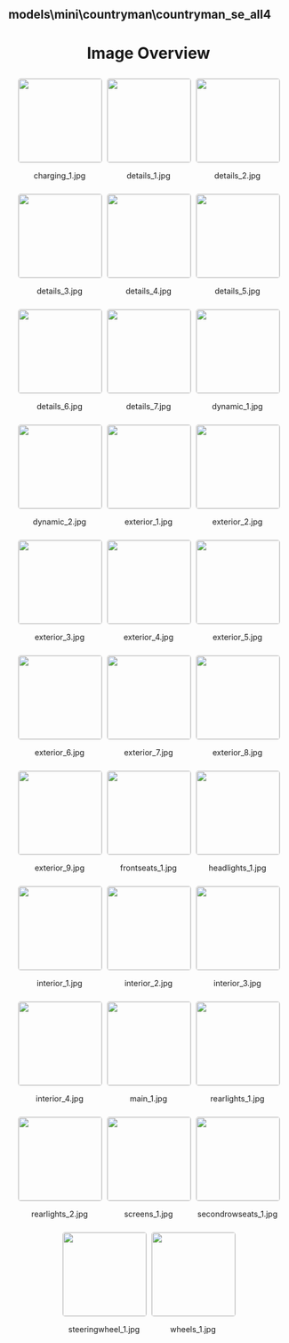 ## models\mini\countryman\countryman_se_all4

<style>
    .image-gallery {
        display: flex;
        flex-wrap: wrap;
        gap: 10px;
        justify-content: center;
        padding: 10px;
    }
    .image-gallery img {
        width: 150px;
        height: auto;
        border: 1px solid #ddd;
        border-radius: 5px;
    }
    .image-gallery div {
        flex: 1 1 calc(33.333% - 20px); /* Three images per row on large screens */
        max-width: 150px;
        text-align: center;
    }
    @media (max-width: 768px) {
        .image-gallery div {
            flex: 1 1 calc(50% - 20px); /* Two images per row on medium screens */
        }
    }
    @media (max-width: 480px) {
        .image-gallery div {
            flex: 1 1 100%; /* One image per row on small screens */
        }
    }
</style>
<h1 style ="text-align: center;"> Image Overview </h1> <div class="image-gallery">
<div>
<img src="https://media.evkx.net/multimedia/models/mini/countryman/countryman_se_all4/charging_1_st.jpg">
<p>charging_1.jpg</p>
</div>
<div>
<img src="https://media.evkx.net/multimedia/models/mini/countryman/countryman_se_all4/details_1_st.jpg">
<p>details_1.jpg</p>
</div>
<div>
<img src="https://media.evkx.net/multimedia/models/mini/countryman/countryman_se_all4/details_2_st.jpg">
<p>details_2.jpg</p>
</div>
<div>
<img src="https://media.evkx.net/multimedia/models/mini/countryman/countryman_se_all4/details_3_st.jpg">
<p>details_3.jpg</p>
</div>
<div>
<img src="https://media.evkx.net/multimedia/models/mini/countryman/countryman_se_all4/details_4_st.jpg">
<p>details_4.jpg</p>
</div>
<div>
<img src="https://media.evkx.net/multimedia/models/mini/countryman/countryman_se_all4/details_5_st.jpg">
<p>details_5.jpg</p>
</div>
<div>
<img src="https://media.evkx.net/multimedia/models/mini/countryman/countryman_se_all4/details_6_st.jpg">
<p>details_6.jpg</p>
</div>
<div>
<img src="https://media.evkx.net/multimedia/models/mini/countryman/countryman_se_all4/details_7_st.jpg">
<p>details_7.jpg</p>
</div>
<div>
<img src="https://media.evkx.net/multimedia/models/mini/countryman/countryman_se_all4/dynamic_1_st.jpg">
<p>dynamic_1.jpg</p>
</div>
<div>
<img src="https://media.evkx.net/multimedia/models/mini/countryman/countryman_se_all4/dynamic_2_st.jpg">
<p>dynamic_2.jpg</p>
</div>
<div>
<img src="https://media.evkx.net/multimedia/models/mini/countryman/countryman_se_all4/exterior_1_st.jpg">
<p>exterior_1.jpg</p>
</div>
<div>
<img src="https://media.evkx.net/multimedia/models/mini/countryman/countryman_se_all4/exterior_2_st.jpg">
<p>exterior_2.jpg</p>
</div>
<div>
<img src="https://media.evkx.net/multimedia/models/mini/countryman/countryman_se_all4/exterior_3_st.jpg">
<p>exterior_3.jpg</p>
</div>
<div>
<img src="https://media.evkx.net/multimedia/models/mini/countryman/countryman_se_all4/exterior_4_st.jpg">
<p>exterior_4.jpg</p>
</div>
<div>
<img src="https://media.evkx.net/multimedia/models/mini/countryman/countryman_se_all4/exterior_5_st.jpg">
<p>exterior_5.jpg</p>
</div>
<div>
<img src="https://media.evkx.net/multimedia/models/mini/countryman/countryman_se_all4/exterior_6_st.jpg">
<p>exterior_6.jpg</p>
</div>
<div>
<img src="https://media.evkx.net/multimedia/models/mini/countryman/countryman_se_all4/exterior_7_st.jpg">
<p>exterior_7.jpg</p>
</div>
<div>
<img src="https://media.evkx.net/multimedia/models/mini/countryman/countryman_se_all4/exterior_8_st.jpg">
<p>exterior_8.jpg</p>
</div>
<div>
<img src="https://media.evkx.net/multimedia/models/mini/countryman/countryman_se_all4/exterior_9_st.jpg">
<p>exterior_9.jpg</p>
</div>
<div>
<img src="https://media.evkx.net/multimedia/models/mini/countryman/countryman_se_all4/frontseats_1_st.jpg">
<p>frontseats_1.jpg</p>
</div>
<div>
<img src="https://media.evkx.net/multimedia/models/mini/countryman/countryman_se_all4/headlights_1_st.jpg">
<p>headlights_1.jpg</p>
</div>
<div>
<img src="https://media.evkx.net/multimedia/models/mini/countryman/countryman_se_all4/interior_1_st.jpg">
<p>interior_1.jpg</p>
</div>
<div>
<img src="https://media.evkx.net/multimedia/models/mini/countryman/countryman_se_all4/interior_2_st.jpg">
<p>interior_2.jpg</p>
</div>
<div>
<img src="https://media.evkx.net/multimedia/models/mini/countryman/countryman_se_all4/interior_3_st.jpg">
<p>interior_3.jpg</p>
</div>
<div>
<img src="https://media.evkx.net/multimedia/models/mini/countryman/countryman_se_all4/interior_4_st.jpg">
<p>interior_4.jpg</p>
</div>
<div>
<img src="https://media.evkx.net/multimedia/models/mini/countryman/countryman_se_all4/main_1_st.jpg">
<p>main_1.jpg</p>
</div>
<div>
<img src="https://media.evkx.net/multimedia/models/mini/countryman/countryman_se_all4/rearlights_1_st.jpg">
<p>rearlights_1.jpg</p>
</div>
<div>
<img src="https://media.evkx.net/multimedia/models/mini/countryman/countryman_se_all4/rearlights_2_st.jpg">
<p>rearlights_2.jpg</p>
</div>
<div>
<img src="https://media.evkx.net/multimedia/models/mini/countryman/countryman_se_all4/screens_1_st.jpg">
<p>screens_1.jpg</p>
</div>
<div>
<img src="https://media.evkx.net/multimedia/models/mini/countryman/countryman_se_all4/secondrowseats_1_st.jpg">
<p>secondrowseats_1.jpg</p>
</div>
<div>
<img src="https://media.evkx.net/multimedia/models/mini/countryman/countryman_se_all4/steeringwheel_1_st.jpg">
<p>steeringwheel_1.jpg</p>
</div>
<div>
<img src="https://media.evkx.net/multimedia/models/mini/countryman/countryman_se_all4/wheels_1_st.jpg">
<p>wheels_1.jpg</p>
</div>
</div>
